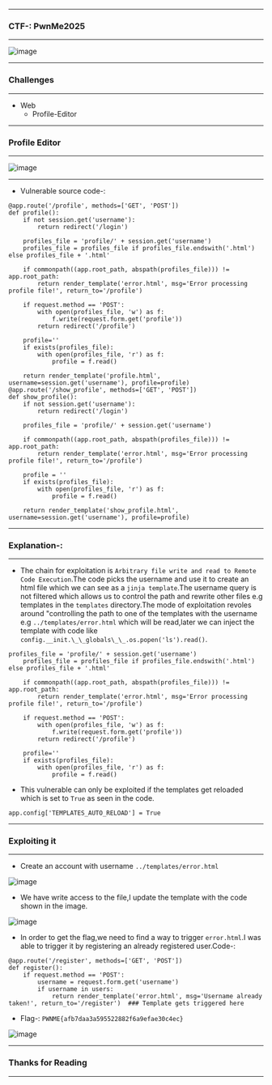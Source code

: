 --------------

### CTF-: PwnMe2025

-------------

![image](https://github.com/user-attachments/assets/3b86d90a-3657-4080-b77a-343cf530da5e)

------------

### Challenges

------------

- Web
  - Profile-Editor

------------

### Profile Editor

------------

![image](https://github.com/user-attachments/assets/f5d46cca-4da6-49cb-8410-c6daa81846e2)

------------

- Vulnerable source code-:

```python3
@app.route('/profile', methods=['GET', 'POST'])
def profile():
    if not session.get('username'):
        return redirect('/login')
    
    profiles_file = 'profile/' + session.get('username')
    profiles_file = profiles_file if profiles_file.endswith('.html') else profiles_file + '.html'

    if commonpath((app.root_path, abspath(profiles_file))) != app.root_path:
        return render_template('error.html', msg='Error processing profile file!', return_to='/profile')

    if request.method == 'POST':
        with open(profiles_file, 'w') as f:
            f.write(request.form.get('profile'))
        return redirect('/profile')
    
    profile=''
    if exists(profiles_file):
        with open(profiles_file, 'r') as f:
            profile = f.read()

    return render_template('profile.html', username=session.get('username'), profile=profile)
@app.route('/show_profile', methods=['GET', 'POST'])
def show_profile():
    if not session.get('username'):
        return redirect('/login')
    
    profiles_file = 'profile/' + session.get('username')

    if commonpath((app.root_path, abspath(profiles_file))) != app.root_path:
        return render_template('error.html', msg='Error processing profile file!', return_to='/profile')

    profile = ''
    if exists(profiles_file):
        with open(profiles_file, 'r') as f:
            profile = f.read()

    return render_template('show_profile.html', username=session.get('username'), profile=profile)
```

---------------

### Explanation-:

---------------

- The chain for exploitation is `Arbitrary file write and read to Remote Code Execution`.The code picks the username and use it to create an html file which we can see as a `jinja template`.The username query is not filtered which allows us to control the path and rewrite other files e.g templates in the `templates` directory.The mode of exploitation revoles around "controlling the path to one of the templates with the username e.g `../templates/error.html` which will be read,later we can inject the template with code like `config.__init.\_\_globals\_\_.os.popen('ls').read()`.

```python3
profiles_file = 'profile/' + session.get('username')
    profiles_file = profiles_file if profiles_file.endswith('.html') else profiles_file + '.html'

    if commonpath((app.root_path, abspath(profiles_file))) != app.root_path:
        return render_template('error.html', msg='Error processing profile file!', return_to='/profile')

    if request.method == 'POST':
        with open(profiles_file, 'w') as f:
            f.write(request.form.get('profile'))
        return redirect('/profile')
    
    profile=''
    if exists(profiles_file):
        with open(profiles_file, 'r') as f:
            profile = f.read()
```

- This vulnerable can only be exploited if the templates get reloaded which is set to `True` as seen in the code.

```python3
app.config['TEMPLATES_AUTO_RELOAD'] = True
```

----------

### Exploiting it

------------

- Create an account with username `../templates/error.html`

![image](https://github.com/user-attachments/assets/714d58e2-dd30-45b6-bf57-63725a9af3de)

- We have write access to the file,I update the template with the code shown in the image.

![image](https://github.com/user-attachments/assets/01ab5ca9-0c3a-4834-b4cd-8e1a63b77a27)

- In order to get the flag,we need to find a way to trigger `error.html`.I was able to trigger it by registering an already registered user.Code-:

```python3
@app.route('/register', methods=['GET', 'POST'])
def register():
    if request.method == 'POST':
        username = request.form.get('username')
        if username in users:
            return render_template('error.html', msg='Username already taken!', return_to='/register')  ### Template gets triggered here

```

- Flag-: ```PWNME{afb7daa3a595522882f6a9efae30c4ec}```

![image](https://github.com/user-attachments/assets/3be9954a-3957-4a75-98bc-96df0555c7b3)

-------------

### Thanks for Reading

-------------

